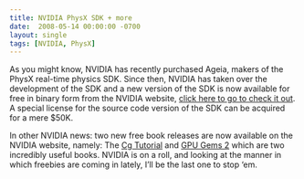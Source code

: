 ```yaml
---
title: NVIDIA PhysX SDK + more
date:  2008-05-14 00:00:00 -0700
layout: single
tags: [NVIDIA, PhysX]
---
```


As you might know, NVIDIA has recently purchased Ageia, makers of the PhysX real-time physics SDK. Since then, NVIDIA has taken over the development of the SDK and a new version of the SDK is now available for free in binary form from the NVIDIA website, [click here to go to check it out](https://web.archive.org/web/20090207202531/http://developer.nvidia.com/object/physx.html). A special license for the source code version of the SDK can be acquired for a mere $50K.

In other NVIDIA news: two new free book releases are now available on the NVIDIA website, namely: The [Cg Tutorial](https://web.archive.org/web/20090207202531/http://http.developer.nvidia.com/CgTutorial/cg_tutorial_chapter01.html) and [GPU Gems 2](https://web.archive.org/web/20090207202531/http://http.developer.nvidia.com/GPUGems2/gpugems2_part01.html) which are two incredibly useful books. NVIDIA is on a roll, and looking at the manner in which freebies are coming in lately, I’ll be the last one to stop ‘em.
